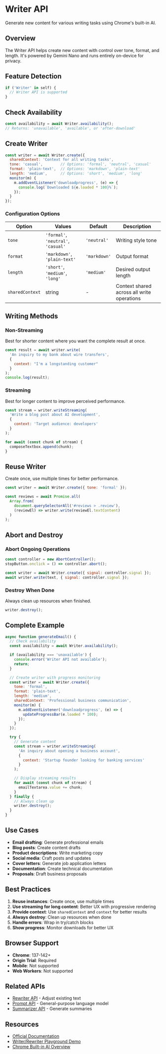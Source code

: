 # Writer API

Generate new content for various writing tasks using Chrome's built-in AI.

## Overview

The Writer API helps create new content with control over tone, format, and length. It's powered by Gemini Nano and runs entirely on-device for privacy.

## Feature Detection

```javascript
if ('Writer' in self) {
  // Writer API is supported
}
```

## Check Availability

```javascript
const availability = await Writer.availability();
// Returns: 'unavailable', 'available', or 'after-download'
```

## Create Writer

```javascript
const writer = await Writer.create({
  sharedContext: 'Context for all writing tasks',
  tone: 'casual',        // Options: 'formal', 'neutral', 'casual'
  format: 'plain-text',  // Options: 'markdown', 'plain-text'
  length: 'medium',      // Options: 'short', 'medium', 'long'
  monitor(m) {
    m.addEventListener('downloadprogress', (e) => {
      console.log(`Downloaded ${e.loaded * 100}%`);
    });
  }
});
```

### Configuration Options

| Option | Values | Default | Description |
|--------|--------|---------|-------------|
| `tone` | `'formal'`, `'neutral'`, `'casual'` | `'neutral'` | Writing style tone |
| `format` | `'markdown'`, `'plain-text'` | `'markdown'` | Output format |
| `length` | `'short'`, `'medium'`, `'long'` | `'medium'` | Desired output length |
| `sharedContext` | string | - | Context shared across all write operations |

## Writing Methods

### Non-Streaming

Best for shorter content where you want the complete result at once.

```javascript
const result = await writer.write(
  'An inquiry to my bank about wire transfers',
  {
    context: "I'm a longstanding customer"
  }
);
console.log(result);
```

### Streaming

Best for longer content to improve perceived performance.

```javascript
const stream = writer.writeStreaming(
  'Write a blog post about AI development',
  {
    context: 'Target audience: developers'
  }
);

for await (const chunk of stream) {
  composeTextbox.append(chunk);
}
```

## Reuse Writer

Create once, use multiple times for better performance.

```javascript
const writer = await Writer.create({ tone: 'formal' });

const reviews = await Promise.all(
  Array.from(
    document.querySelectorAll('#reviews > .review'),
    (reviewEl) => writer.write(reviewEl.textContent)
  )
);
```

## Abort and Destroy

### Abort Ongoing Operations

```javascript
const controller = new AbortController();
stopButton.onclick = () => controller.abort();

const writer = await Writer.create({ signal: controller.signal });
await writer.write(text, { signal: controller.signal });
```

### Destroy When Done

Always clean up resources when finished.

```javascript
writer.destroy();
```

## Complete Example

```javascript
async function generateEmail() {
  // Check availability
  const availability = await Writer.availability();

  if (availability === 'unavailable') {
    console.error('Writer API not available');
    return;
  }

  // Create writer with progress monitoring
  const writer = await Writer.create({
    tone: 'formal',
    format: 'plain-text',
    length: 'medium',
    sharedContext: 'Professional business communication',
    monitor(m) {
      m.addEventListener('downloadprogress', (e) => {
        updateProgressBar(e.loaded * 100);
      });
    }
  });

  try {
    // Generate content
    const stream = writer.writeStreaming(
      'An inquiry about opening a business account',
      {
        context: 'Startup founder looking for banking services'
      }
    );

    // Display streaming results
    for await (const chunk of stream) {
      emailTextarea.value += chunk;
    }
  } finally {
    // Always clean up
    writer.destroy();
  }
}
```

## Use Cases

- **Email drafting**: Generate professional emails
- **Blog posts**: Create content drafts
- **Product descriptions**: Write marketing copy
- **Social media**: Craft posts and updates
- **Cover letters**: Generate job application letters
- **Documentation**: Create technical documentation
- **Proposals**: Draft business proposals

## Best Practices

1. **Reuse instances**: Create once, use multiple times
2. **Use streaming for long content**: Better UX with progressive rendering
3. **Provide context**: Use `sharedContext` and `context` for better results
4. **Always destroy**: Clean up resources when done
5. **Handle errors**: Wrap in try/catch blocks
6. **Show progress**: Monitor downloads for better UX

## Browser Support

- **Chrome**: 137-142+
- **Origin Trial**: Required
- **Mobile**: Not supported
- **Web Workers**: Not supported

## Related APIs

- [Rewriter API](./rewriter-api.md) - Adjust existing text
- [Prompt API](./prompt-api.md) - General-purpose language model
- [Summarizer API](./summarizer-api.md) - Generate summaries

## Resources

- [Official Documentation](https://developer.chrome.com/docs/ai/writer-api)
- [Writer/Rewriter Playground Demo](https://github.com/GoogleChromeLabs/web-ai-demos/tree/main/writer-rewriter-api-playground)
- [Chrome Built-in AI Overview](https://developer.chrome.com/docs/ai/built-in)
